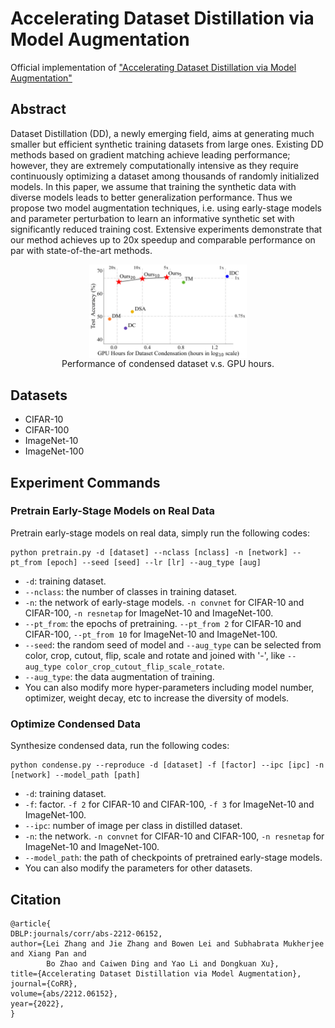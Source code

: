 # Accelerating Dataset Distillation via Model Augmentation

Official implementation of  ["Accelerating Dataset Distillation via Model Augmentation"](https://arxiv.org/abs/2212.06152)

## Abstract

Dataset Distillation (DD), a newly emerging field, aims at generating much smaller but efficient synthetic training datasets from large ones. Existing DD methods based on gradient matching achieve leading performance; however, they are extremely computationally intensive as they require continuously optimizing a dataset among thousands of randomly initialized models. In this paper, we assume that training the synthetic data with diverse models leads to better generalization performance. Thus we propose two model augmentation techniques, i.e. using early-stage models and parameter perturbation to learn an informative synthetic set with significantly reduced training cost. Extensive experiments demonstrate that our method achieves up to 20x speedup and comparable performance on par with state-of-the-art methods.

<div align=center><center><img src="figs/intro_log.png" align="middle" width="50%"></center></div>

<div align=center><center>Performance of condensed dataset v.s. GPU hours.</center></div>

## Datasets

- CIFAR-10
- CIFAR-100
- ImageNet-10
- ImageNet-100

## Experiment Commands

### Pretrain Early-Stage Models on Real Data

Pretrain early-stage models on real data, simply run the following codes:

```
python pretrain.py -d [dataset] --nclass [nclass] -n [network] --pt_from [epoch] --seed [seed] --lr [lr] --aug_type [aug]
```

- ```-d```: training dataset.
- ```--nclass```: the number of classes in training dataset.
- ```-n```: the network of early-stage models. ```-n convnet``` for CIFAR-10 and CIFAR-100, ```-n resnetap``` for ImageNet-10 and ImageNet-100.
- ```--pt_from```: the epochs of pretraining. ```--pt_from 2``` for CIFAR-10 and CIFAR-100, ```--pt_from 10``` for ImageNet-10 and ImageNet-100.
- ```--seed```: the random seed of model and ```--aug_type``` can be selected from color, crop, cutout, flip, scale and rotate and joined with '-', like ```--aug_type color_crop_cutout_flip_scale_rotate```.
- ```--aug_type```: the data augmentation of training.
- You can also modify more hyper-parameters including model number, optimizer, weight decay, etc to increase the diversity of models.

### Optimize Condensed Data

Synthesize condensed data, run the following codes:

```
python condense.py --reproduce -d [dataset] -f [factor] --ipc [ipc] -n [network] --model_path [path] 
```

- ```-d```: training dataset.
- ```-f```: factor. ```-f 2``` for CIFAR-10 and CIFAR-100, ```-f 3``` for ImageNet-10 and ImageNet-100.
- ```--ipc```: number of image per class in distilled dataset.
- ```-n```: the network. ```-n convnet``` for CIFAR-10 and CIFAR-100, ```-n resnetap``` for ImageNet-10 and ImageNet-100.
- ```--model_path```: the path of checkpoints of pretrained early-stage models.
- You can also modify the parameters for other datasets.

[comment]: <> (In ImageNet-100, we can use the following codes:)

[comment]: <> (```)

[comment]: <> (python condense_mp.py --reproduce  -d imagenet --nclass 100 --pt_from 5 -f [factor] --ipc [image/class] --nclass_sub 20 --phase [0,1,2,3,4] --model_num 5)

[comment]: <> (```)

## Citation
```
@article{
DBLP:journals/corr/abs-2212-06152,
author={Lei Zhang and Jie Zhang and Bowen Lei and Subhabrata Mukherjee and Xiang Pan and
        Bo Zhao and Caiwen Ding and Yao Li and Dongkuan Xu},
title={Accelerating Dataset Distillation via Model Augmentation},
journal={CoRR},
volume={abs/2212.06152},
year={2022},
}
```
